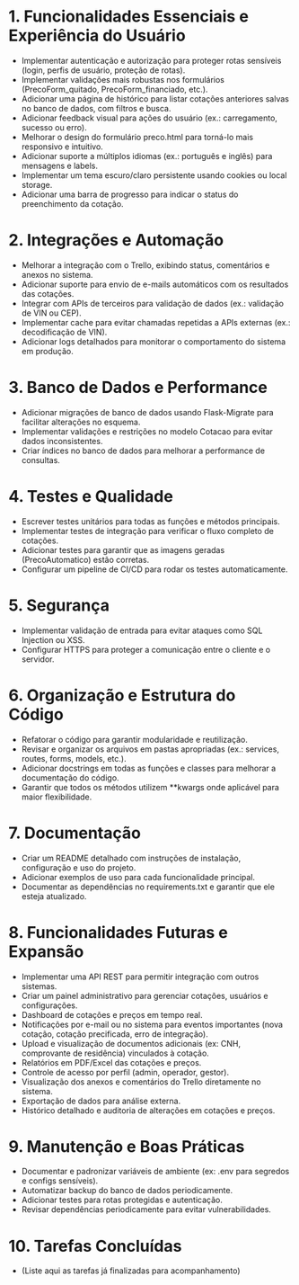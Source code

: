 # 1. Funcionalidades Essenciais e Experiência do Usuário
- Implementar autenticação e autorização para proteger rotas sensíveis (login, perfis de usuário, proteção de rotas).
- Implementar validações mais robustas nos formulários (PrecoForm_quitado, PrecoForm_financiado, etc.).
- Adicionar uma página de histórico para listar cotações anteriores salvas no banco de dados, com filtros e busca.
- Adicionar feedback visual para ações do usuário (ex.: carregamento, sucesso ou erro).
- Melhorar o design do formulário preco.html para torná-lo mais responsivo e intuitivo.
- Adicionar suporte a múltiplos idiomas (ex.: português e inglês) para mensagens e labels.
- Implementar um tema escuro/claro persistente usando cookies ou local storage.
- Adicionar uma barra de progresso para indicar o status do preenchimento da cotação.

# 2. Integrações e Automação
- Melhorar a integração com o Trello, exibindo status, comentários e anexos no sistema.
- Adicionar suporte para envio de e-mails automáticos com os resultados das cotações.
- Integrar com APIs de terceiros para validação de dados (ex.: validação de VIN ou CEP).
- Implementar cache para evitar chamadas repetidas a APIs externas (ex.: decodificação de VIN).
- Adicionar logs detalhados para monitorar o comportamento do sistema em produção.

# 3. Banco de Dados e Performance
- Adicionar migrações de banco de dados usando Flask-Migrate para facilitar alterações no esquema.
- Implementar validações e restrições no modelo Cotacao para evitar dados inconsistentes.
- Criar índices no banco de dados para melhorar a performance de consultas.

# 4. Testes e Qualidade
- Escrever testes unitários para todas as funções e métodos principais.
- Implementar testes de integração para verificar o fluxo completo de cotações.
- Adicionar testes para garantir que as imagens geradas (PrecoAutomatico) estão corretas.
- Configurar um pipeline de CI/CD para rodar os testes automaticamente.

# 5. Segurança
- Implementar validação de entrada para evitar ataques como SQL Injection ou XSS.
- Configurar HTTPS para proteger a comunicação entre o cliente e o servidor.

# 6. Organização e Estrutura do Código
- Refatorar o código para garantir modularidade e reutilização.
- Revisar e organizar os arquivos em pastas apropriadas (ex.: services, routes, forms, models, etc.).
- Adicionar docstrings em todas as funções e classes para melhorar a documentação do código.
- Garantir que todos os métodos utilizem **kwargs onde aplicável para maior flexibilidade.

# 7. Documentação
- Criar um README detalhado com instruções de instalação, configuração e uso do projeto.
- Adicionar exemplos de uso para cada funcionalidade principal.
- Documentar as dependências no requirements.txt e garantir que ele esteja atualizado.

# 8. Funcionalidades Futuras e Expansão
- Implementar uma API REST para permitir integração com outros sistemas.
- Criar um painel administrativo para gerenciar cotações, usuários e configurações.
- Dashboard de cotações e preços em tempo real.
- Notificações por e-mail ou no sistema para eventos importantes (nova cotação, cotação precificada, erro de integração).
- Upload e visualização de documentos adicionais (ex: CNH, comprovante de residência) vinculados à cotação.
- Relatórios em PDF/Excel das cotações e preços.
- Controle de acesso por perfil (admin, operador, gestor).
- Visualização dos anexos e comentários do Trello diretamente no sistema.
- Exportação de dados para análise externa.
- Histórico detalhado e auditoria de alterações em cotações e preços.

# 9. Manutenção e Boas Práticas
- Documentar e padronizar variáveis de ambiente (ex: .env para segredos e configs sensíveis).
- Automatizar backup do banco de dados periodicamente.
- Adicionar testes para rotas protegidas e autenticação.
- Revisar dependências periodicamente para evitar vulnerabilidades.

# 10. Tarefas Concluídas
- (Liste aqui as tarefas já finalizadas para acompanhamento)